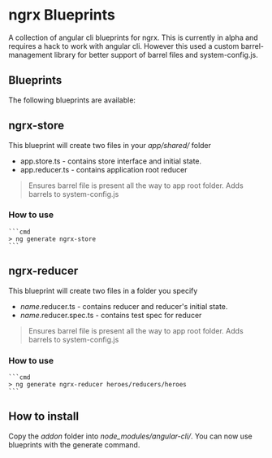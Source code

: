 # ngrx Blueprints

A collection of angular cli blueprints for ngrx.
This is currently in alpha and requires a hack to work with angular cli.
However this used a custom barrel-management library for better support
of barrel files and system-config.js.

## Blueprints

The following blueprints are available:

## ngrx-store

This blueprint will create two files in your *app/shared/* folder

* app.store.ts - contains store interface and initial state.
* app.reducer.ts - contains application root reducer

> Ensures barrel file is present all the way to app root folder.
> Adds barrels to system-config.js

### How to use

    ```cmd
    > ng generate ngrx-store
    ```

## ngrx-reducer

This blueprint will create two files in a folder you specify

* _name_.reducer.ts - contains reducer and reducer's initial state.
* _name_.reducer.spec.ts - contains test spec for reducer

> Ensures barrel file is present all the way to app root folder.
> Adds barrels to system-config.js

### How to use

    ```cmd
    > ng generate ngrx-reducer heroes/reducers/heroes
    ```

## How to install

Copy the *addon* folder into *node_modules/angular-cli/*.
You can now use blueprints with the generate command.